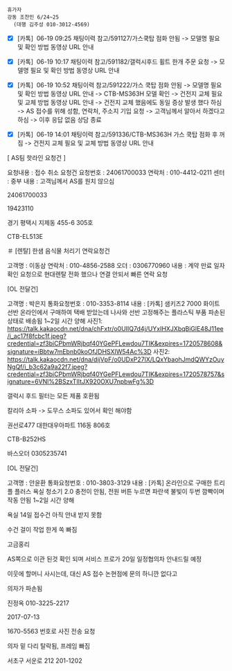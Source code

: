 ```
휴가자
강동 조찬민 6/24~25
  (대행 김주성 010-3012-4569)
```

- [x] [카톡]  06-19 09:25 채팅이력 참고/591127/가스쿡탑 점화 안됨 -> 모델명 필요 및 확인 방법 동영상 URL 안내
- [x] [카톡]  06-19 10:17 채팅이력 참고/591182/갤럭시후드 휠트 한개 주문 요청 -> 모델명 필요 및 확인 방법 동영상 URL 안내
- [x] [카톡]  06-19 10:52 채팅이력 참고/591222/가스 쿡탑 점화 안됨 -> 모델명 필요 및 확인 방법 동영상 URL 안내 -> CTB-MS363H 모델 확인 -> 건전지 교체 필요 및 교체 방법 동영상 URL 안내 -> 건전지 교체 했음에도 동일 증상 발생 했다 하심 -> AS 접수를 위해 성함, 연락처, 주소지 기입 요청 -> 고객님께서 알아서 하겠다고 하심 -> 이후 응답 없음 상담 종료
- [x] [카톡]  06-19 14:01 채팅이력 참고/591336/CTB-MS363H 가스 쿡탑 점화 후 꺼짐 -> 건전지 교체 필요 및 교체 방법 동영상 URL 안내


[ AS팀 핫라인 요청건 ]

요청내용 : 접수 취소 요청건
요청번호 : 24061700033
연락처 :  010-4412-0211
센터 : 중부
내용 : 고객님께서 AS를 원치 않으심

24061700033


19423110


경기 평택시 지제동 455-6 305호


CTB-EL513E


＃ [렌탈] 한샘 음식물 처리기 연락요청건

고객명 : 이동삼
연락처 : 010-4856-2588
오더 : 0306770960
내용 : 계약 만료 일자 확인 요청으로 현대렌탈 전화 했으나 연결 안되서 빠른 연락 요청


[OL 전달건]

고객명 : 박은지
통화요청번호 : 010-3353-8114
내용 : [카톡] 샘키즈2 7000 화이트 선반 온라인에서 구매하여 택배 받았는데 나사와 선반 고정해주는 플라스틱 부품 파손된 상태로 배송됨
1~2일 시간 양해
사진1: https://talk.kakaocdn.net/dna/chFxtr/o0UIIQ7d4j/UYxIHXJXbqBiGlE48J11ee/i_ac17f8fcbc1f.jpeg?credential=zf3biCPbmWRjbqf40YGePFLewdou7TIK&expires=1720578608&signature=iBbtw7mEbnb0koOfJDHSXIW54Ac%3D
사진2: https://talk.kakaocdn.net/dna/dijVpF/o0UDxP27lX/LQxYbaohJmdQWYzOuyNgQf/i_b3c62a9a22f7.jpeg?credential=zf3biCPbmWRjbqf40YGePFLewdou7TIK&expires=1720578757&signature=6VNl%2BSzxTIItJX920OXU7npbwFg%3D


갤럭시 후드 필터는 모든 제품 호환됨

칼리아 소파 -> 도무스 소파도 있어서 확인 해야함

권선로477  대한대우아파트 116동 806호

CTB-B252HS

바스오더 0305235741


[OL 전달건]

고객명 : 안윤환
통화요청번호 : 010-3803-3129
내용 : [카톡] 온라인으로 구매한 트리플 플러스 욕실 청소기 2.0 충전이 안됨, 전원 버튼 누르면 파란색 불빛이 두번 깜빡이며 작동 안됨
1~2일 시간 양해


욕실 14일 접수건 아직 안내 받지 못함


수건 걸이 작업 한게 쏙 빠짐 

고금홍리

AS쪽으로 이관 된것 확인 되며 서비스 프로가 20일 일정협의차 안내드릴 예정

이웃에 할머니 사시는데, 대신 AS 접수 
논현점에 문의 하니깐 없다고 

의자가 파손됨

진정옥
010-3225-2217


2017-07-13

1670-5563 번호로 사진 전송 요청

의자 밑 다리 탈락됨, 프레임 빠짐

서초구 서운로 212 201-1202